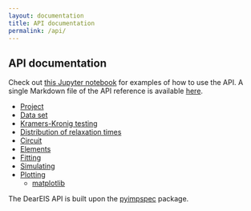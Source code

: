 ```yaml
---
layout: documentation
title: API documentation
permalink: /api/
---
```


## API documentation

Check out [this Jupyter notebook](https://github.com/vyrjana/DearEIS/blob/main/examples/examples.ipynb) for examples of how to use the API.
A single Markdown file of the API reference is available [here](https://raw.githubusercontent.com/vyrjana/DearEIS/gh-pages/documentation/API.md).

- [Project](https://vyrjana.github.io/DearEIS/api/project)
- [Data set](https://vyrjana.github.io/DearEIS/api/data-set)
- [Kramers-Kronig testing](https://vyrjana.github.io/DearEIS/api/kramers-kronig)
- [Distribution of relaxation times](https://vyrjana.github.io/DearEIS/api/drt)
- [Circuit](https://vyrjana.github.io/DearEIS/api/circuit)
- [Elements](https://vyrjana.github.io/DearEIS/api/elements)
- [Fitting](https://vyrjana.github.io/DearEIS/api/fitting)
- [Simulating](https://vyrjana.github.io/DearEIS/api/simulating)
- [Plotting](https://vyrjana.github.io/DearEIS/api/plotting)
  - [matplotlib](https://vyrjana.github.io/DearEIS/api/plot-mpl)

The DearEIS API is built upon the [pyimpspec](https://vyrjana.github.io/pyimpspec) package.

